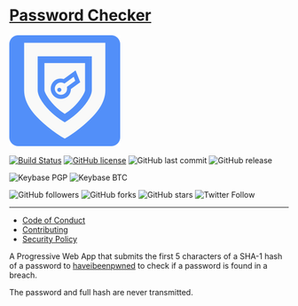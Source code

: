 # [Password Checker](https://stupefied-franklin-e519bf.netlify.com/)
![](img/favicon.svg)

[![Build Status](https://travis-ci.org/shgysk8zer0/password-checker.svg?branch=master)](https://travis-ci.org/shgysk8zer0/password-checker)
[![GitHub license](https://img.shields.io/github/license/shgysk8zer0/password-checker.svg)](https://github.com/shgysk8zer0/password-checker/blob/master/LICENSE)
![GitHub last commit](https://img.shields.io/github/last-commit/shgysk8zer0/password-checker.svg)
![GitHub release](https://img.shields.io/github/release/shgysk8zer0/password-checker.svg)

![Keybase PGP](https://img.shields.io/keybase/pgp/shgysk8zer0.svg)
![Keybase BTC](https://img.shields.io/keybase/btc/shgysk8zer0.svg)

![GitHub followers](https://img.shields.io/github/followers/shgysk8zer0.svg?style=social)
![GitHub forks](https://img.shields.io/github/forks/shgysk8zer0/password-checker.svg?style=social)
![GitHub stars](https://img.shields.io/github/stars/shgysk8zer0/password-checker.svg?style=social)
![Twitter Follow](https://img.shields.io/twitter/follow/shgysk8zer0.svg?style=social)
- - - 

- [Code of Conduct](./.github/CODE_OF_CONDUCT.md)
- [Contributing](./.github/CONTRIBUTING.md)
- [Security Policy](./.github/SECURITY.md)


A Progressive Web App that submits the first 5 characters of a SHA-1 hash of a password
to [haveibeenpwned](https://haveibeenpwned.com/) to check if a password is found in
a breach.

The password and full hash are never transmitted.
